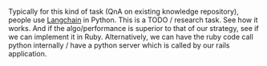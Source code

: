 Typically for this kind of task (QnA on existing knowledge repository), people use [Langchain](https://github.com/hwchase17/langchain) in Python. 
This is a TODO / research task. See how it works. And if the algo/performance is superior to that of our strategy, see if we can implement it in Ruby. 
Alternatively, we can have the ruby code call python internally / have a python server which is called by our rails application.
